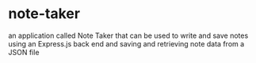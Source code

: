 # note-taker
an application called Note Taker that can be used to write and save notes using an Express.js back end and saving and retrieving note data from a JSON file
